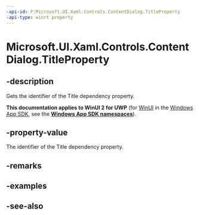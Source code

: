 ```yaml
---
-api-id: P:Microsoft.UI.Xaml.Controls.ContentDialog.TitleProperty
-api-type: winrt property
---
```


<!-- Property syntax
public Windows.UI.Xaml.DependencyProperty TitleProperty { get; }
-->

# Microsoft.UI.Xaml.Controls.ContentDialog.TitleProperty

## -description
Gets the identifier of the Title dependency property.

**This documentation applies to WinUI 2 for UWP** (for [WinUI](/windows/apps/winui/winui3/) in the [Windows App SDK](/windows/apps/windows-app-sdk/), see the **[Windows App SDK namespaces](/windows/windows-app-sdk/api/winrt/)**).

## -property-value
The identifier of the Title dependency property.

## -remarks

## -examples

## -see-also
